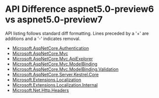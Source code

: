 # API Difference aspnet5.0-preview6 vs aspnet5.0-preview7

API listing follows standard diff formatting. Lines preceded by a '+' are
additions and a '-' indicates removal.

* [Microsoft.AspNetCore.Authentication](5.0-preview7_Microsoft.AspNetCore.Authentication.md)
* [Microsoft.AspNetCore.Mvc](5.0-preview7_Microsoft.AspNetCore.Mvc.md)
* [Microsoft.AspNetCore.Mvc.ApiExplorer](5.0-preview7_Microsoft.AspNetCore.Mvc.ApiExplorer.md)
* [Microsoft.AspNetCore.Mvc.ModelBinding](5.0-preview7_Microsoft.AspNetCore.Mvc.ModelBinding.md)
* [Microsoft.AspNetCore.Mvc.ModelBinding.Validation](5.0-preview7_Microsoft.AspNetCore.Mvc.ModelBinding.Validation.md)
* [Microsoft.AspNetCore.Server.Kestrel.Core](5.0-preview7_Microsoft.AspNetCore.Server.Kestrel.Core.md)
* [Microsoft.Extensions.Localization](5.0-preview7_Microsoft.Extensions.Localization.md)
* [Microsoft.Extensions.Localization.Internal](5.0-preview7_Microsoft.Extensions.Localization.Internal.md)
* [Microsoft.Net.Http.Headers](5.0-preview7_Microsoft.Net.Http.Headers.md)

